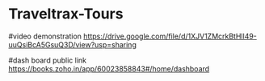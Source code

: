 # Traveltrax-Tours

#video demonstration https://drive.google.com/file/d/1XJV1ZMcrkBtHll49-uuQsiBcA5GsuQ3D/view?usp=sharing


#dash board public link https://books.zoho.in/app/60023858843#/home/dashboard

